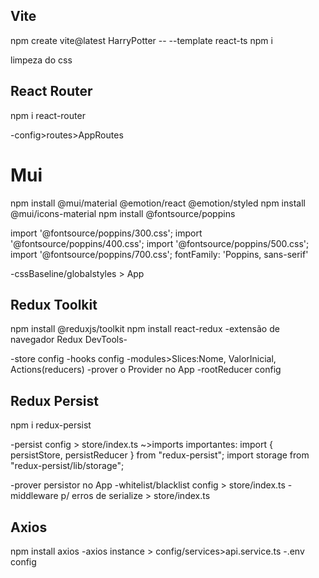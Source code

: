 ## Vite

npm create vite@latest HarryPotter -- --template react-ts
npm i

limpeza do css

## React Router

npm i react-router

-config>routes>AppRoutes

# Mui

npm install @mui/material @emotion/react @emotion/styled
npm install @mui/icons-material
npm install @fontsource/poppins

import '@fontsource/poppins/300.css';
import '@fontsource/poppins/400.css';
import '@fontsource/poppins/500.css';
import '@fontsource/poppins/700.css';
fontFamily: 'Poppins, sans-serif'

-cssBaseline/globalstyles > App

## Redux Toolkit

npm install @reduxjs/toolkit
npm install react-redux
-extensão de navegador Redux DevTools-

-store config
-hooks config
-modules>Slices:Nome, ValorInicial, Actions(reducers)
-prover o Provider no App
-rootReducer config

## Redux Persist

npm i redux-persist

-persist config > store/index.ts
~>imports importantes:
import { persistStore, persistReducer } from "redux-persist";
import storage from "redux-persist/lib/storage";

-prover persistor no App
-whitelist/blacklist config > store/index.ts
-middleware p/ erros de serialize > store/index.ts

## Axios

npm install axios
-axios instance > config/services>api.service.ts
-.env config
